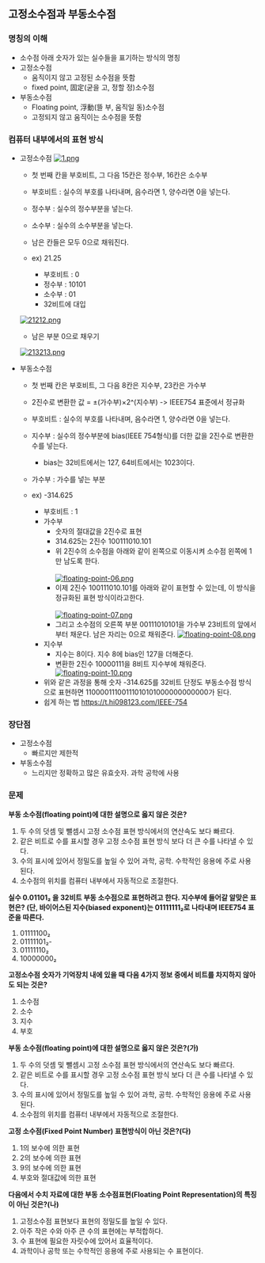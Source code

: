 ## 고정소수점과 부동소수점

### 명칭의 이해

- 소수점 아래 숫자가 있는 실수들을 표기하는 방식의 명칭
- 고정소수점
  - 움직이지 않고 고정된 소수점을 뜻함
  - fixed point, 固定(굳을 고, 정할 정)소수점
- 부동소수점
  - Floating point, 浮動(뜰 부, 움직일 동)소수점
  - 고정되지 않고 움직이는 소수점을 뜻함

### 컴퓨터 내부에서의 표현 방식

- 고정소수점
  [![1.png](https://i.postimg.cc/FHgKsK2V/1.png)](https://postimg.cc/Yv07dt2v)
  - 첫 번째 칸을 부호비트, 그 다음 15칸은 정수부, 16칸은 소수부
  - 부호비트 : 실수의 부호를 나타내며, 음수라면 1, 양수라면 0을 넣는다.
  - 정수부 : 실수의 정수부분을 넣는다.
  - 소수부 : 실수의 소수부분을 넣는다.
  - 남은 칸들은 모두 0으로 채워진다.<br>
  
  - ex) 21.25<br>
    - 부호비트 : 0<br>
    - 정수부 : 10101<br>
    - 소수부 : 01<br>
    - 32비트에 대입<br>
  
  [![21212.png](https://i.postimg.cc/28xdbnL1/21212.png)](https://postimg.cc/mtt1Kzw4)
    - 남은 부분 0으로 채우기<br>
    
  [![213213.png](https://i.postimg.cc/9QKDrfb4/213213.png)](https://postimg.cc/TKjdsfZG)

- 부동소수점
  - 첫 번째 칸은 부호비트, 그 다음 8칸은 지수부, 23칸은 가수부
  - 2진수로 변환한 값 = ±(가수부)×2^(지수부) -> IEEE754 표준에서 정규화
  - 부호비트 : 실수의 부호를 나타내며, 음수라면 1, 양수라면 0을 넣는다.
  - 지수부 : 실수의 정수부분에 bias(IEEE 754형식)를 더한 값을 2진수로 변환한 수를 넣는다.
    - bias는 32비트에서는 127, 64비트에서는 1023이다.
  - 가수부 : 가수를 넣는 부분<br>
 
  - ex) -314.625<br>
    - 부호비트 : 1<br>
    - 가수부
      - 숫자의 절대값을 2진수로 표현
      - 314.625는 2진수 100111010.101
      - 위 2진수의 소수점을 아래와 같이 왼쪽으로 이동시켜 소수점 왼쪽에 1만 남도록 한다.<br><br>
    [![floating-point-06.png](https://i.postimg.cc/C1tk0422/floating-point-06.png)](https://postimg.cc/7G3fMSw1)
      - 이제 2진수 100111010.101를 아래와 같이 표현할 수 있는데, 이 방식을 정규화된 표현 방식이라고한다.<br><br>
    [![floating-point-07.png](https://i.postimg.cc/3RWggS6L/floating-point-07.png)](https://postimg.cc/G8w8RQbY)
      - 그리고 소수점의 오른쪽 부분 00111010101을 가수부 23비트의 앞에서부터 채운다. 남은 자리는 0으로 채워준다.
    [![floating-point-08.png](https://i.postimg.cc/7h9ww9Pk/floating-point-08.png)](https://postimg.cc/0KzLCpJW)
    - 지수부
      - 지수는 8이다. 지수 8에 bias인 127을 더해준다.
      - 변환한 2진수 10000111을 8비트 지수부에 채워준다.
    [![floating-point-10.png](https://i.postimg.cc/vZdk3fG7/floating-point-10.png)](https://postimg.cc/tY2Bg1Z7)
    - 위와 같은 과정을 통해 숫자 -314.625를 32비트 단정도 부동소수점 방식으로 표현하면 11000011100111010101000000000000가 된다.
    - 쉽게 하는 법 https://t.hi098123.com/IEEE-754

### 장단점
- 고정소수점
  - 빠르지만 제한적
- 부동소수점
  - 느리지만 정확하고 많은 유효숫자. 과학 공학에 사용

### 문제
**부동 소수점(floating point)에 대한 설명으로 옳지 않은 것은?**
1. 두 수의 덧셈 및 뺄셈시 고정 소수점 표현 방식에서의 연산속도 보다 빠르다.
2. 같은 비트로 수를 표시할 경우 고정 소수점 표현 방식 보다 더 큰 수를 나타낼 수 있다.
3. 수의 표시에 있어서 정밀도를 높일 수 있어 과학, 공학. 수학적인 응용에 주로 사용된다.
4. 소수점의 위치를 컴퓨터 내부에서 자동적으로 조절한다.

**실수 0.01101₂ 을 32비트 부동 소수점으로 표현하려고 한다. 지수부에 들어갈 알맞은 표현은? (단, 바이어스된 지수(biased exponent)는 01111111₂로 나타내며 IEEE754 표준을 따른다.**
1. 01111100₂
2. 01111101₂-
3. 01111110₂
4. 10000000₂

**고정소수점 숫자가 기억장치 내에 있을 때 다음 4가지 정보 중에서 비트를 차지하지 않아도 되는 것은?**
1. 소수점
2. 소수
3. 지수
4. 부호

**부동 소수점(floating point)에 대한 설명으로 옳지 않은 것은?(가)**
1. 두 수의 덧셈 및 뺄셈시 고정 소수점 표현 방식에서의 연산속도 보다 빠르다.
2. 같은 비트로 수를 표시할 경우 고정 소수점 표현 방식 보다 더 큰 수를 나타낼 수 있다.
3. 수의 표시에 있어서 정밀도를 높일 수 있어 과학, 공학. 수학적인 응용에 주로 사용된다.
4. 소수점의 위치를 컴퓨터 내부에서 자동적으로 조절한다.

**고정 소수점(Fixed Point Number) 표현방식이 아닌 것은?(다)**
1. 1의 보수에 의한 표현
2. 2의 보수에 의한 표현
3. 9의 보수에 의한 표현
4. 부호와 절대값에 의한 표현

**다음에서 수치 자료에 대한 부동 소수점표현(Floating Point Representation)의 특징이 아닌 것은?(나)**
1. 고정소수점 표현보다 표현의 정밀도를 높일 수 있다.
2. 아주 작은 수와 아주 큰 수의 표현에는 부적합하다.
3. 수 표현에 필요한 자릿수에 있어서 효율적이다.
4. 과학이나 공학 또는 수학적인 응용에 주로 사용되는 수 표현이다.






